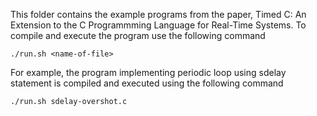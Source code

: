 This folder contains the example programs from the paper, Timed C: An Extension to the C Programmming Language for Real-Time Systems. To compile and execute the program use the following command 

    ./run.sh <name-of-file>

For example, the program implementing periodic loop using sdelay statement is compiled and executed using the following command 

    ./run.sh sdelay-overshot.c
